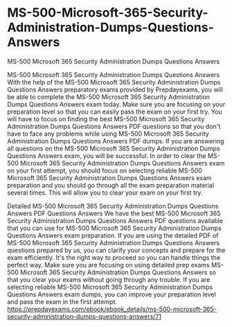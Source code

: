 # MS-500-Microsoft-365-Security-Administration-Dumps-Questions-Answers
MS-500 Microsoft 365 Security Administration Dumps Questions Answers


MS-500 Microsoft 365 Security Administration Dumps Questions Answers
With the help of the MS-500 Microsoft 365 Security Administration Dumps Questions Answers preparatory exams provided by Prepdayexams, you will be able to complete the MS-500 Microsoft 365 Security Administration Dumps Questions Answers exam today. Make sure you are focusing on your preparation level so that you can easily pass the exam on your first try. You will have to focus on finding the best MS-500 Microsoft 365 Security Administration Dumps Questions Answers PDF questions so that you don't have to face any problems while using MS-500 Microsoft 365 Security Administration Dumps Questions Answers PDF dumps. If you are answering all questions on the MS-500 Microsoft 365 Security Administration Dumps Questions Answers exam, you will be successful. In order to clear the MS-500 Microsoft 365 Security Administration Dumps Questions Answers exam on your first attempt, you should focus on selecting reliable MS-500 Microsoft 365 Security Administration Dumps Questions Answers exam preparation and you should go through all the exam preparation material several times. This will allow you to clear your exam on your first try.

Detailed MS-500 Microsoft 365 Security Administration Dumps Questions Answers PDF Questions Answers
We have the best MS-500 Microsoft 365 Security Administration Dumps Questions Answers PDF questions available that you can use for MS-500 Microsoft 365 Security Administration Dumps Questions Answers exam preparation. If you are using the detailed PDF of MS-500 Microsoft 365 Security Administration Dumps Questions Answers questions prepared by us, you can clarify your concepts and prepare for the exam efficiently. It's the right way to proceed so you can handle things the perfect way. Make sure you are focusing on using detailed prep exams MS-500 Microsoft 365 Security Administration Dumps Questions Answers so that you clear your exams without going through any trouble. If you are selecting reliable MS-500 Microsoft 365 Security Administration Dumps Questions Answers exam dumps, you can improve your preparation level and pass the exam in the first attempt.
https://prepdayexams.com/ebook/ebook_details/ms-500-microsoft-365-security-administration-dumps-questions-answers/71
